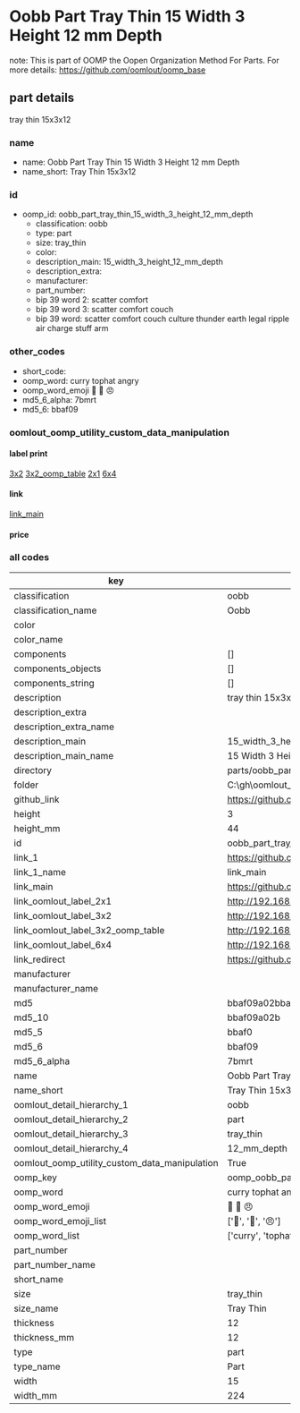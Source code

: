# Oobb Part Tray Thin 15 Width 3 Height 12 mm Depth  

note: This is part of OOMP the Oopen Organization Method For Parts. For more details: https://github.com/oomlout/oomp_base

##  part details
  



tray thin 15x3x12



### name
* name: Oobb Part Tray Thin 15 Width 3 Height 12 mm Depth
* name_short: Tray Thin 15x3x12 
### id
* oomp_id: oobb_part_tray_thin_15_width_3_height_12_mm_depth
  * classification: oobb
  * type: part
  * size: tray_thin
  * color: 
  * description_main: 15_width_3_height_12_mm_depth
  * description_extra: 
  * manufacturer: 
  * part_number: 
  * bip 39 word 2: scatter comfort
  * bip 39 word 3: scatter comfort couch
  * bip 39 word: scatter comfort couch culture thunder earth legal ripple air charge stuff arm

### other_codes
* short_code: 
* oomp_word: curry tophat angry
* oomp_word_emoji :curry: :tophat: :angry:
* md5_6_alpha: 7bmrt
* md5_6: bbaf09






### oomlout_oomp_utility_custom_data_manipulation
#### label print
[3x2](http://192.168.1.245:1112/?label=oomp%207bmrt)
[3x2_oomp_table](http://192.168.1.108:1112/?label=oomp%207bmrt)
[2x1](http://192.168.1.242:1112/?label=oomp%207bmrt)
[6x4](http://192.168.1.55:1112/?label=oomp%207bmrt)    

#### link

[link_main](https://github.com/oomlout/oomlout_oobb_version_4_generated_parts/tree/main/navigation_oomp/oobb/part/tray_thin/15_width_3_height_12_mm_depth/part)                              

#### price







### all codes 
| key | value |  
| --- | --- |  
| classification | oobb |  
| classification_name | Oobb |  
| color |  |  
| color_name |  |  
| components | [] |  
| components_objects | [] |  
| components_string | [] |  
| description | tray thin 15x3x12 |  
| description_extra |  |  
| description_extra_name |  |  
| description_main | 15_width_3_height_12_mm_depth |  
| description_main_name | 15 Width 3 Height 12 mm Depth |  
| directory | parts/oobb_part_tray_thin_15_width_3_height_12_mm_depth |  
| folder | C:\gh\oomlout_oobb_version_4_generated_parts\parts\oobb_part_tray_thin_15_width_3_height_12_mm_depth |  
| github_link | https://github.com/oomlout/oomlout_oomp_part_src/tree/main/parts/oobb_part_tray_thin_15_width_3_height_12_mm_depth |  
| height | 3 |  
| height_mm | 44 |  
| id | oobb_part_tray_thin_15_width_3_height_12_mm_depth |  
| link_1 | https://github.com/oomlout/oomlout_oobb_version_4_generated_parts/tree/main/navigation_oomp/oobb/part/tray_thin/15_width_3_height_12_mm_depth/part |  
| link_1_name | link_main |  
| link_main | https://github.com/oomlout/oomlout_oobb_version_4_generated_parts/tree/main/navigation_oomp/oobb/part/tray_thin/15_width_3_height_12_mm_depth/part |  
| link_oomlout_label_2x1 | http://192.168.1.242:1112/?label=oomp%207bmrt |  
| link_oomlout_label_3x2 | http://192.168.1.245:1112/?label=oomp%207bmrt |  
| link_oomlout_label_3x2_oomp_table | http://192.168.1.108:1112/?label=oomp%207bmrt |  
| link_oomlout_label_6x4 | http://192.168.1.55:1112/?label=oomp%207bmrt |  
| link_redirect | https://github.com/oomlout/oomlout_oobb_version_4_generated_parts/tree/main/parts/oobb_tray_thin_15_03_12 |  
| manufacturer |  |  
| manufacturer_name |  |  
| md5 | bbaf09a02bba4fed15f0c35861cb8e03 |  
| md5_10 | bbaf09a02b |  
| md5_5 | bbaf0 |  
| md5_6 | bbaf09 |  
| md5_6_alpha | 7bmrt |  
| name | Oobb Part Tray Thin 15 Width 3 Height 12 mm Depth |  
| name_short | Tray Thin 15x3x12  |  
| oomlout_detail_hierarchy_1 | oobb |  
| oomlout_detail_hierarchy_2 | part |  
| oomlout_detail_hierarchy_3 | tray_thin |  
| oomlout_detail_hierarchy_4 | 12_mm_depth |  
| oomlout_oomp_utility_custom_data_manipulation | True |  
| oomp_key | oomp_oobb_part_tray_thin_15_width_3_height_12_mm_depth |  
| oomp_word | curry tophat angry |  
| oomp_word_emoji | :curry: :tophat: :angry: |  
| oomp_word_emoji_list | [':curry:', ':tophat:', ':angry:'] |  
| oomp_word_list | ['curry', 'tophat', 'angry'] |  
| part_number |  |  
| part_number_name |  |  
| short_name |  |  
| size | tray_thin |  
| size_name | Tray Thin |  
| thickness | 12 |  
| thickness_mm | 12 |  
| type | part |  
| type_name | Part |  
| width | 15 |  
| width_mm | 224 |  
